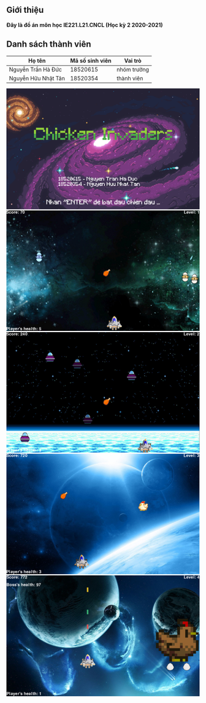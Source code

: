 ## Giới thiệu

**Đây là đồ án môn học IE221.L21.CNCL (Học kỳ 2 2020-2021)**

## Danh sách thành viên

| **Họ tên**  | **Mã số sinh viên** | **Vai trò** |
|-------------|---------------------|-------------|
| Nguyễn Trần Hà Đức  | 18520615  | nhóm trưởng  |
| Nguyễn Hữu Nhật Tân | 18520354  | thành viên  |


![alt text](https://github.com/nguyentranhaduc/chicken-invaders/blob/main/Media/intro.png?raw=true)
![alt text](https://github.com/nguyentranhaduc/chicken-invaders/blob/main/Media/intro_1.png?raw=true)
![alt text](https://github.com/nguyentranhaduc/chicken-invaders/blob/main/Media/intro_2.png?raw=true)
![alt text](https://github.com/nguyentranhaduc/chicken-invaders/blob/main/Media/intro_3.png?raw=true)
![alt text](https://github.com/nguyentranhaduc/chicken-invaders/blob/main/Media/intro_4.png?raw=true)
